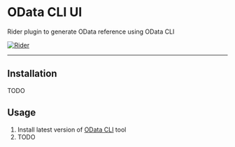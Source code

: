 # OData CLI UI

Rider plugin to generate OData reference using OData CLI

[![Rider](https://img.shields.io/jetbrains/plugin/v/RIDER_PLUGIN_ID.svg?label=Rider&colorB=0A7BBB&style=for-the-badge&logo=rider)](https://plugins.jetbrains.com/plugin/RIDER_PLUGIN_ID)

---

## Installation

TODO

## Usage

1. Install latest version of [OData CLI](https://learn.microsoft.com/en-us/odata/odatacli/getting-started#install) tool
2. TODO
